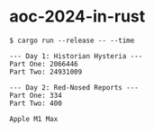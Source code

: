 # aoc-2024-in-rust

```text
$ cargo run --release -- --time

--- Day 1: Historian Hysteria ---
Part One: 2066446
Part Two: 24931009

--- Day 2: Red-Nosed Reports ---
Part One: 334
Part Two: 400
```

`Apple M1 Max`
